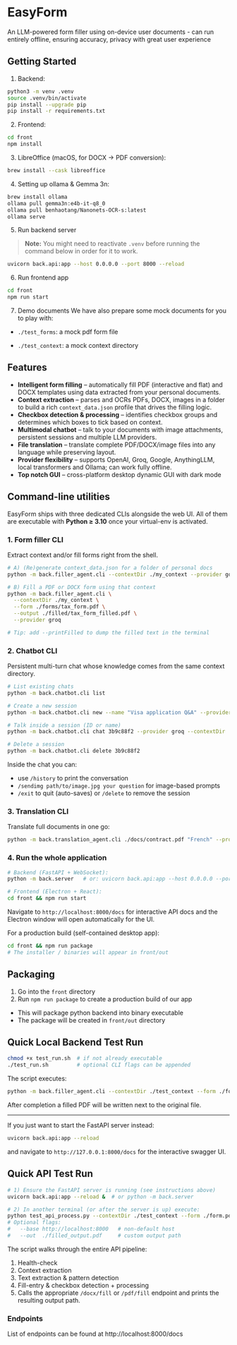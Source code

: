 # EasyForm

 An LLM-powered form filler using on-device user documents - can run entirely offline, ensuring accuracy, privacy with great user experience

## Getting Started

1. Backend:

```bash
python3 -m venv .venv
source .venv/bin/activate
pip install --upgrade pip
pip install -r requirements.txt
```

2. Frontend:

```bash
cd front
npm install
```

3. LibreOffice (macOS, for DOCX → PDF conversion):

```bash
brew install --cask libreoffice
```

4. Setting up ollama & Gemma 3n:

```bash
brew install ollama
ollama pull gemma3n:e4b-it-q8_0
ollama pull benhaotang/Nanonets-OCR-s:latest
ollama serve
```

5. Run backend server

> **Note:** You might need to reactivate `.venv` before running the command below in order for it to work.

```bash
uvicorn back.api:app --host 0.0.0.0 --port 8000 --reload
```

6. Run frontend app

```bash
cd front
npm run start
```

7. Demo documents
We have also prepare some mock documents for you to play with:

* `./test_forms`: a mock pdf form file
<!-- TODO: Need to find some mock context files -->
* `./test_context`: a mock context directory

## Features

* **Intelligent form filling** – automatically fill PDF (interactive and flat) and DOCX templates using data extracted from your personal documents.
* **Context extraction** – parses and OCRs PDFs, DOCX, images in a folder to build a rich `context_data.json` profile that drives the filling logic.
* **Checkbox detection & processing** – identifies checkbox groups and determines which boxes to tick based on context.
* **Multimodal chatbot** – talk to your documents with image attachments, persistent sessions and multiple LLM providers.
* **File translation** – translate complete PDF/DOCX/image files into any language while preserving layout.
* **Provider flexibility** – supports OpenAI, Groq, Google, AnythingLLM, local transformers and Ollama; can work fully offline.
* **Top notch GUI** – cross-platform desktop dynamic GUI with dark mode

## Command-line utilities

EasyForm ships with three dedicated CLIs alongside the web UI. All of them are executable with **Python ≥ 3.10** once your virtual-env is activated.

### 1. Form filler CLI

Extract context and/or fill forms right from the shell.

```bash
# A) (Re)generate context_data.json for a folder of personal docs
python -m back.filler_agent.cli --contextDir ./my_context --provider google

# B) Fill a PDF or DOCX form using that context
python -m back.filler_agent.cli \
  --contextDir ./my_context \
  --form ./forms/tax_form.pdf \
  --output ./filled/tax_form_filled.pdf \
  --provider groq

# Tip: add --printFilled to dump the filled text in the terminal
```

### 2. Chatbot CLI

Persistent multi-turn chat whose knowledge comes from the same context directory.

```bash
# List existing chats
python -m back.chatbot.cli list

# Create a new session
python -m back.chatbot.cli new --name "Visa application Q&A" --provider openai --contextDir ./my_context

# Talk inside a session (ID or name)
python -m back.chatbot.cli chat 3b9c88f2 --provider groq --contextDir ./my_context

# Delete a session
python -m back.chatbot.cli delete 3b9c88f2
```

Inside the chat you can:

* use `/history` to print the conversation
* `/sendimg path/to/image.jpg your question` for image-based prompts
* `/exit` to quit (auto-saves) or `/delete` to remove the session

### 3. Translation CLI

Translate full documents in one go:

```bash
python -m back.translation_agent.cli ./docs/contract.pdf "French" --provider openai --output ./docs/contract_fr.pdf
```

### 4. Run the whole application

```bash
# Backend (FastAPI + WebSocket):
python -m back.server   # or: uvicorn back.api:app --host 0.0.0.0 --port 8000 --reload

# Frontend (Electron + React):
cd front && npm run start
```

Navigate to `http://localhost:8000/docs` for interactive API docs and the Electron window will open automatically for the UI.

For a production build (self-contained desktop app):

```bash
cd front && npm run package
# The installer / binaries will appear in front/out
```

## Packaging

1. Go into the `front` directory
2. Run `npm run package` to create a production build of our app

* This will package python backend into binary executable
* The package will be created in `front/out` directory

## Quick Local Backend Test Run

```bash
chmod +x test_run.sh  # if not already executable
./test_run.sh         # optional CLI flags can be appended
```

The script executes:

```bash
python -m back.filler_agent.cli --contextDir ./test_context --form ./form.pdf --provider google
```

After completion a filled PDF will be written next to the original file.

---

If you just want to start the FastAPI server instead:

```bash
uvicorn back.api:app --reload
```

and navigate to `http://127.0.0.1:8000/docs` for the interactive swagger UI.

## Quick API Test Run

```bash
# 1) Ensure the FastAPI server is running (see instructions above)
uvicorn back.api:app --reload &  # or python -m back.server

# 2) In another terminal (or after the server is up) execute:
python test_api_process.py --contextDir ./test_context --form ./form.pdf --provider google
# Optional flags:
#   --base http://localhost:8000   # non-default host
#   --out  ./filled_output.pdf     # custom output path
```

The script walks through the entire API pipeline:

1. Health-check
2. Context extraction
3. Text extraction & pattern detection
4. Fill-entry & checkbox detection + processing
5. Calls the appropriate `/docx/fill` or `/pdf/fill` endpoint and prints the resulting output path.

### Endpoints

List of endpoints can be found at http://localhost:8000/docs
